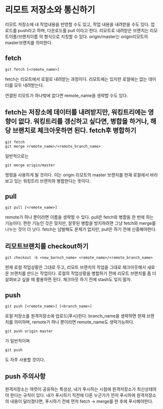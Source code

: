 리모트 저장소와 통신하기
===
리모트 저장소에 내 작업내용을 반영할 수도 있고, 작업 내용을 내려받을 수도 있다.
업로드를 push라고 하며, 다운로드를 pull 이라고 한다.
리모트로 내려받은 브랜치는 리모트이름/브랜치이름 의 형식으로 지칭할 수 있다.
origin/master는 origin리모트의 master브랜치를 의미한다.

fetch
---
    git fetch [<remote_name>]
fetch는 리모트에서 로컬로 내려받는 과정이다. 리모트에는 있지만 로컬에는 없는 데이터를 모두 내려받는다.

연결된 리모트가 하나밖에 없다면 remote_name을 생략할 수도 있다.

fetch는 저장소에 데이터를 내려받지만, 워킹트리에는 영향이 없다. 워킹트리를 갱신하고 싶다면, 병합을 하거나, 해당 브랜치로 체크아웃하면 된다.
fetch후 병합하기
---
    git fetch
    git merge <remote_name>/<remote_branch_name>
일반적으로는

    git merge origin/master
명령을 사용하게 될 것이다. 이는 origin 리모트의 master 브랜치를 현재 로컬에서 바라보고 있는 워킹트리 브랜치와 병합한다는 뜻이다.

pull
---
    git pull [<remote_name>]
remote가 하나 뿐이라면 이름을 생략할 수 있다.
pull은 fetch와 병합을 한 번에 하는 기능이다.
편한 기능인 것은 맞지만, 잘못된 병합을 방지하려면 그냥 fetch와 merge를 나누는 것이 더 낫다. fetch는 남발해도 문제가 없지만, pull은 하기 전에 신중해야한다.

리모트브랜치를 checkout하기
---
    git checkout -b <new_barnch_name> <remote_name>/<remote_branch_name>
현재 로컬 작업상황은 그대로 두고, 리모트 브랜치의 작업을 그대로 체크아웃해서 새로운 브랜치를 만드는 작업이다. 로컬의 작업상황을 병합하기 전에 리모트 브랜치를 좀 더 살펴보고 싶을 때 활용하면 된다. 체크아웃 하기 전에 stash도 잊지 말자.

push
---
    git push [<remote_name>] [<branch_name>]
로컬 저장소를 원격저장소에 업로드(푸시)한다. branch_name을 생략하면 현재 브랜치를 의미하며, remote가 하나 뿐이라면 remote_name도 생략가능하다.

    git push origin master
가 일반적이며

    git push
도 자주 사용할 것이다.

push 주의사항
---
원격저장소는 여럿이 공유하는 특성상, 내가 푸시하는 시점에 원격저장소가 최신상태여야 한다는 규칙이 있다. 내가 푸시하기 직전에 다른 누군가가 먼저 푸시하여 원격저장소의 내용이 달라졌다면, 푸시하기 전에 먼저 fetch -> merge를 한 후에 푸시해야한다.
